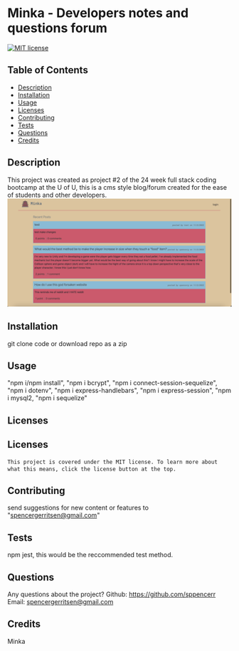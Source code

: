 # Minka - Developers notes and questions forum
  [![MIT license](https://img.shields.io/badge/License-MIT-yellow.svg)](https://lbesson.mit-license.org/)
  ## Table of Contents
  * [Description](#description)
  * [Installation](#installation)
  * [Usage](#usage)
  * [Licenses](#licenses)
  * [Contributing](#contributing)
  * [Tests](#tests)
  * [Questions](#questions)
  * [Credits](#credits)



  ## Description <a name="description"></a>
  This project was created as project #2  of the 24 week full stack coding bootcamp at the U of U, this is a cms style blog/forum created  for the ease of students and other developers.
  ![homepage](./public/images/homepage.png)
## Installation <a name="installation"></a>
 git clone code or download repo as a zip
## Usage <a name="usage"></a>
"npm i/npm install", "npm i bcrypt", "npm i connect-session-sequelize", "npm i dotenv", "npm i express-handlebars", "npm i express-session", "npm i mysql2, "npm i sequelize"
## Licenses <a name="licenses"></a>
  ## Licenses
    This project is covered under the MIT license. To learn more about what this means, click the license button at the top.
## Contributing <a name="contributing"></a>
send suggestions for new content or features to "spencergerritsen@gmail.com"
## Tests <a name="tests"></a>
npm jest, this would be the reccommended test method.
## Questions <a name="questions"></a>
Any questions about the project?
Github: https://github.com/sppencerr
Email: spencergerritsen@gmail.com
## Credits <a name="credits"></a>
Minka

